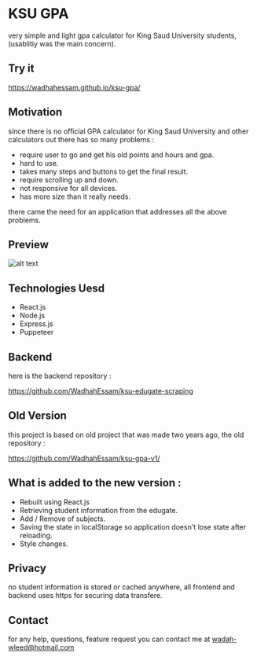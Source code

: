 # KSU GPA
very simple and light gpa calculator for King Saud University students,
(usablitiy was the main concern).


## Try it 
https://wadhahessam.github.io/ksu-gpa/


## Motivation 
since there is no official GPA calculator for King Saud University and other 
calculators out there has so many problems : 
- require user to go and get his old points and hours and gpa.
- hard to use.
- takes many steps and buttons to get the final result.
- require scrolling up and down.
- not responsive for all devices.
- has more size than it really needs.


there came the need for an application that addresses all the above problems.


## Preview
![alt text](https://github.com/WadhahEssam/ksu-gpa/blob/master/docs/img/screenshot.png)


## Technologies Uesd 
- React.js
- Node.js
- Express.js
- Puppeteer


## Backend 
here is the backend repository : 

https://github.com/WadhahEssam/ksu-edugate-scraping


## Old Version 
this project is based on old project that was made two years ago, the old repository : 

https://github.com/WadhahEssam/ksu-gpa-v1/


## What is added to the new version :
- Rebuilt using React.js
- Retrieving student information from the edugate.
- Add / Remove of subjects.
- Saving the state in localStorage so application doesn't lose state after reloading.
- Style changes.


## Privacy 
no student information is stored or cached anywhere, all frontend and backend uses https for 
securing data transfere.


## Contact 
for any help, questions, feature request you can contact me at wadah-wleed@hotmail.com



